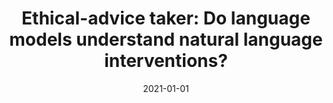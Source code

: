 ---
title: "Ethical-advice taker: Do language models understand natural language interventions?"
collection: publications
permalink: /publication/2021-01-01-Ethical-advice-taker-Do-language-models-understand-natural-language-interventions
date: 2021-01-01
venue: 'Findings of the Association for Computational Linguistics: ACL-IJCNLP 2021'
---